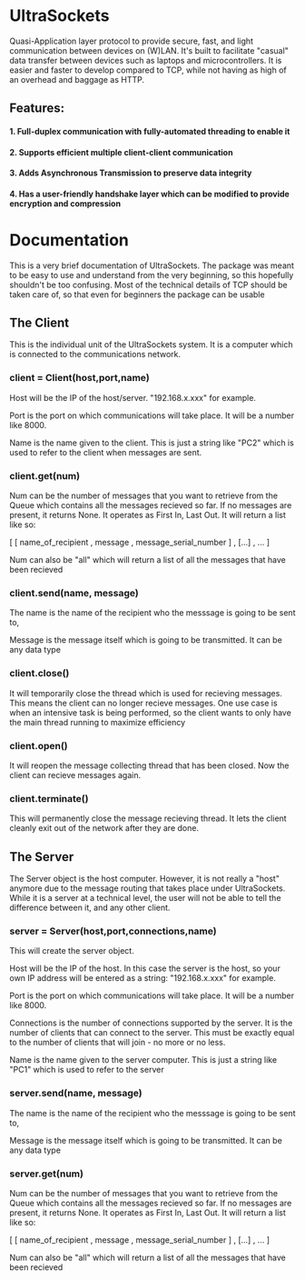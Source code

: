 # UltraSockets
Quasi-Application layer protocol to provide secure, fast, and light communication between devices on (W)LAN. It's built to facilitate "casual" data transfer between devices such as laptops and microcontrollers. It is easier and faster to develop compared to TCP, while not having as high of an overhead and baggage as HTTP.

## Features:

####   1. Full-duplex communication with fully-automated threading to enable it

####   2. Supports efficient multiple client-client communication

####   3. Adds Asynchronous Transmission to preserve data integrity

####   4. Has a user-friendly handshake layer which can be modified to provide encryption and compression

# Documentation

This is a very brief documentation of UltraSockets. The package was meant to be easy to use and understand from the very beginning, so this hopefully shouldn't be too confusing. Most of the technical details of TCP should be taken care of, so that even for beginners the package can be usable

## The Client
This is the individual unit of the UltraSockets system. It is a computer which is connected to the communications network.

### client = Client(host,port,name)
Host will be the IP of the host/server. "192.168.x.xxx" for example.

Port is the port on which communications will take place. It will be a number like 8000.

Name is the name given to the client. This is just a string like "PC2" which is used to refer to the client when messages are sent.

### client.get(num)
Num can be the number of messages that you want to retrieve from the Queue which contains all the messages recieved so far. If no messages are present, it returns None. It operates as First In, Last Out. It will return a list like so:

[ [ name_of_recipient , message , message_serial_number ] , [...] , ... ]

Num can also be "all" which will return a list of all the messages that have been recieved

### client.send(name, message)
The name is the name of the recipient who the messsage is going to be sent to,

Message is the message itself which is going to be transmitted. It can be any data type

### client.close()
It will temporarily close the thread which is used for recieving messages. This means the client can no longer recieve messages. One use case is when an intensive task is being performed, so the client wants to only have the main thread running to maximize efficiency

### client.open()
It will reopen the message collecting thread that has been closed. Now the client can recieve messages again.

### client.terminate()
This will permanently close the message recieving thread. It lets the client cleanly exit out of the network after they are done.

## The Server
The Server object is the host computer. However, it is not really a "host" anymore due to the message routing that takes place under UltraSockets. While it is a server at a technical level, the user will not be able to tell the difference between it, and any other client.

### server = Server(host,port,connections,name)
This will create the server object.

Host will be the IP of the host. In this case the server is the host, so your own IP address will be entered as a string: "192.168.x.xxx" for example.

Port is the port on which communications will take place. It will be a number like 8000.

Connections is the number of connections supported by the server. It is the number of clients that can connect to the server. This must be exactly equal to the number of clients that will join - no more or no less.

Name is the name given to the server computer. This is just a string like "PC1" which is used to refer to the server

### server.send(name, message)
The name is the name of the recipient who the messsage is going to be sent to,

Message is the message itself which is going to be transmitted. It can be any data type

### server.get(num)
Num can be the number of messages that you want to retrieve from the Queue which contains all the messages recieved so far. If no messages are present, it returns None. It operates as First In, Last Out. It will return a list like so:

[ [ name_of_recipient , message , message_serial_number ] , [...] , ... ]

Num can also be "all" which will return a list of all the messages that have been recieved
